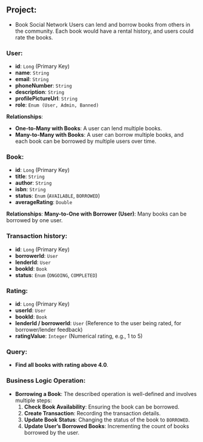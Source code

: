 ## Project:
- Book Social Network 
Users can lend and borrow books from others in the community. Each book would have a rental history, and users could rate the books.

### User:

- **id**: `Long` (Primary Key)
- **name**: `String`
- **email**: `String`
- **phoneNumber**: `String`
- **description**: `String`
- **profilePictureUrl**: `String`
- **role**: `Enum (User, Admin, Banned)`

**Relationships**:

- **One-to-Many with Books**: A user can lend multiple books.
- **Many-to-Many with Books**: A user can borrow multiple books, and each book can be borrowed by multiple users over time.

### Book:

- **id**: `Long` (Primary Key)
- **title**: `String`
- **author**: `String`
- **isbn**: `String`
- **status**: `Enum` (`AVAILABLE`, `BORROWED`)
- **averageRating**: `Double`

**Relationships**:
**Many-to-One with Borrower (User)**: Many books can be borrowed by one user.

### Transaction history:

- **id**: `Long` (Primary Key)
- **borrowerId**: `User`
- **lenderId**: `User`
- **bookId**: `Book`
- **status**: `Enum` (`ONGOING`, `COMPLETED`)

### Rating:

- **id**: `Long` (Primary Key)
- **userId**: `User`
- **bookId**: `Book`
- **lenderId / borrowerId**: `User` (Reference to the user being rated, for borrower/lender feedback)
- **ratingValue**: `Integer` (Numerical rating, e.g., 1 to 5)
### Query:

- **Find all books with rating above 4.0**.

### Business Logic Operation:

- **Borrowing a Book**: The described operation is well-defined and involves multiple steps:
    1. **Check Book Availability**: Ensuring the book can be borrowed.
    2. **Create Transaction**: Recording the transaction details.
    3. **Update Book Status**: Changing the status of the book to `BORROWED`.
    4. **Update User’s Borrowed Books**: Incrementing the count of books borrowed by the user.